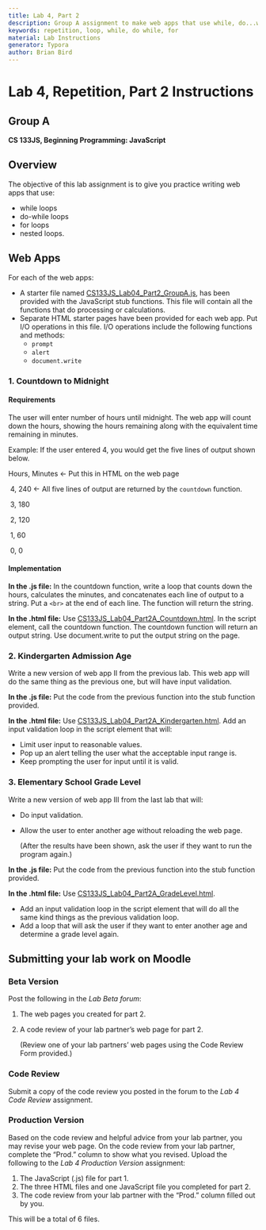 ```yaml
---
title: Lab 4, Part 2
description: Group A assignment to make web apps that use while, do...while, and for loops as well as nested loops.
keywords: repetition, loop, while, do while, for
material: Lab Instructions
generator: Typora
author: Brian Bird
---
```



<h1>Lab 4, Repetition, Part 2 Instructions</h1>

<h2>Group A</h2>

**CS 133JS, Beginning Programming: JavaScript**

## Overview

The objective of this lab assignment is to give you practice writing web apps that use:  

- while loops
- do-while loops
- for loops
- nested loops.

## Web Apps

For each of the web apps:

- A starter file named [CS133JS_Lab04_Part2_GroupA.js](https://lcc-cit.github.io/CS133JS-CourseMaterials/Labs/Lab04/CS133JS_Lab04_Part2_GroupA.js), has been provided with the JavaScript stub functions. This file will contain all the functions that do processing or calculations.
- Separate HTML starter pages have been provided for each web app. Put I/O operations in this file. I/O operations include the following functions and methods:
  - `prompt`
  - `alert`
  - `document.write`

### 1. Countdown to Midnight

#### Requirements

The user will enter number of hours until midnight. The web app will count down the hours, showing the hours remaining along with the equivalent time remaining in minutes.

Example: If the user entered 4, you would get the five lines of output shown below.


Hours, Minutes    &leftarrow; Put this in HTML on the web page

​     4,      240          &leftarrow; All five lines of output are returned by the `countdown` function.

​     3,      180

​     2,      120

​     1,      60

​     0,       0

#### Implementation

**In the .js file:** In the countdown function, write a loop that counts down the hours, calculates the minutes, and concatenates each line of output to a string. Put a `<br>` at the end of each line. The function will return the string.

**In the .html file:** Use [CS133JS_Lab04_Part2A_Countdown.html](https://lcc-cit.github.io/CS133JS-CourseMaterials/Labs/Lab04/CS133JS_Lab04_Part2A_Countdown.html). In the script element, call the countdown function. The countdown function will return an output string. Use document.write to put the output string on the page.

### 2. Kindergarten Admission Age

Write a new version of web app II from the previous lab. This web app will do the same thing as the previous one, but will have input validation.

**In the .js file:** Put the code from the previous function into the stub function provided.

**In the .html file:** Use [CS133JS_Lab04_Part2A_Kindergarten.html](https://lcc-cit.github.io/CS133JS-CourseMaterials/Labs/Lab04/CS133JS_Lab04_Part2A_Kindergarten.html). Add an input validation loop in the script element that will:

- Limit user input to reasonable values. 
- Pop up an alert telling the user what the acceptable input range is.
- Keep prompting the user for input until it is valid.

### 3. Elementary School Grade Level

Write a new version of web app III from the last lab that will:

- Do input validation.

- Allow the user to enter another age without reloading the web page. 

  (After the results have been shown, ask the user if they want to run the program again.)

 **In the .js file:** Put the code from the previous function into the stub function provided.

**In the .html file:** Use [CS133JS_Lab04_Part2A_GradeLevel.html](https://lcc-cit.github.io/CS133JS-CourseMaterials/Labs/Lab04/CS133JS_Lab04_Part2A_GradeLevel.html). 

- Add an input validation loop in the script element that will do all the same kind things as the previous validation loop.
- Add a loop that will ask the user if they want to enter another age and determine a grade level again.

## Submitting your lab work on Moodle

### Beta Version

Post the following in the *Lab Beta forum*:

1. The web pages you created for part 2.

2.  A code review of your lab partner’s web page for part 2. 

    (Review one of your lab partners’ web pages using the Code Review Form provided.)

### Code Review

Submit a copy of the code review you posted in the forum to the *Lab 4 Code Review* assignment.

### Production Version

 Based on the code review and helpful advice from your lab partner, you may revise your web page. On the code review from your lab partner, complete the “Prod.” column to show what you revised. Upload the following to the *Lab 4 Production Version* assignment:

1. The JavaScript (.js) file for part 1.
2. The three HTML files and one JavaScript file you completed for part 2.
3. The code review from your lab partner with the “Prod.” column filled out by you.

This will be a total of 6 files.
